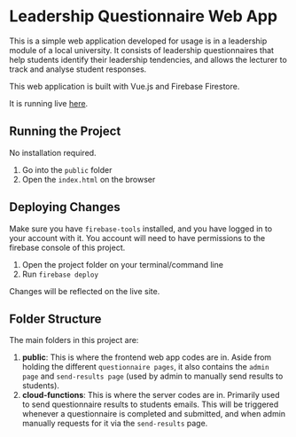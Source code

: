 # Leadership Questionnaire Web App

This is a simple web application developed for usage is in a leadership module of a local university. It consists of leadership questionnaires that help students identify their leadership tendencies, and allows the lecturer to track and analyse student responses.

This web application is built with Vue.js and Firebase Firestore.

It is running live [here](https://isquizapp.firebaseapp.com/admin).

## Running the Project
No installation required.

1. Go into the `public` folder
2. Open the `index.html` on the browser

## Deploying Changes  

Make sure you have `firebase-tools` installed, and you have logged in to your account with it. You account will need to have permissions to the firebase console of this project.

1. Open the project folder on your terminal/command line
2. Run `firebase deploy`

Changes will be reflected on the live site.

## Folder Structure
The main folders in this project are:
1. **public**: This is where the frontend web app codes are in. Aside from holding the different `questionnaire pages`, it also contains the `admin page` and `send-results page` (used by admin to manually send results to students).
2. **cloud-functions**: This is where the server codes are in. Primarily used to send questionnaire results to students emails. This will be triggered whenever a questionnaire is completed and submitted, and when admin manually requests for it via the `send-results` page.
